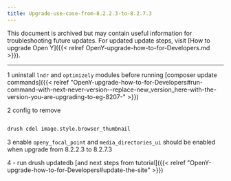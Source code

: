 ```yaml
---
title: Upgrade-use-case-from-8.2.2.3-to-8.2.7.3
---
```


This document is archived but may contain useful information for troubleshooting future updates. For updated update steps, visit [How to upgrade Open Y]({{< relref OpenY-upgrade-how-to-for-Developers.md >}}).

---

1 uninstall `lndr` and `optimizely` modules before running [composer update commands]({{< relref "OpenY-upgrade-how-to-for-Developers#run-command-with-next-never-version--replace-new_version_here-with-the-version-you-are-upgrading-to-eg-8207-" >}})

2 config to remove
```sh

drush cdel image.style.browser_thumbnail
```

3 enable `openy_focal_point` and `media_directories_ui` should be enabled when upgrade from 8.2.2.3 to 8.2.7.3

4 - run drush updatedb [and next steps from tutorial]({{< relref "OpenY-upgrade-how-to-for-Developers#update-the-site" >}})
